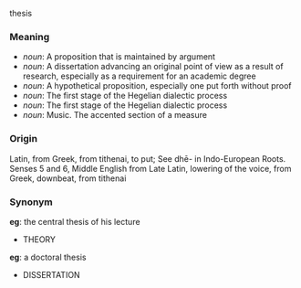 thesis
### Meaning
+ _noun_: A proposition that is maintained by argument
+ _noun_: A dissertation advancing an original point of view as a result of research, especially as a requirement for an academic degree
+ _noun_: A hypothetical proposition, especially one put forth without proof
+ _noun_: The first stage of the Hegelian dialectic process
+ _noun_: The first stage of the Hegelian dialectic process
+ _noun_: Music. The accented section of a measure

### Origin

Latin, from Greek, from tithenai, to put; See dhē- in Indo-European Roots. Senses 5 and 6, Middle English from Late Latin, lowering of the voice, from Greek, downbeat, from tithenai

### Synonym

__eg__: the central thesis of his lecture

+ THEORY

__eg__: a doctoral thesis

+ DISSERTATION


